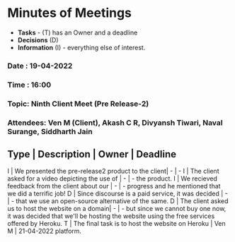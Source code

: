 # Minutes of Meetings

* **Tasks** - (T) has an Owner and a deadline
* **Decisions** (D)
* **Information** (I) - everything else of interest.

### Date : 19-04-2022
### Time : 16:00
### Topic: Ninth Client Meet (Pre Release-2)
### Attendees: Ven M (Client), Akash C R, Divyansh Tiwari, Naval Surange, Siddharth Jain

Type | Description                                        | Owner | Deadline
-----------------------------------------------------------------------------
I    | We presented the pre-release2 product to the client|   -   |    -
I    | The client asked for a video depicting the use of  |   -   |    -
        the product.
I    | We recieved feedback from the client about our     |   -   |    -
        progress and he mentioned that we did a terrific
        job!
D    | Since discourse is a paid service, it was decided  |   -   |    -
        that we use an open-source alternative of the same.
D    | The client asked us to host the website on a domain|   -   |    -
        but since we cannot buy one now, it was decided
        that we'll be hosting the website using the free
        services offered by Heroku.
T    | The final task is to host the website on Heroku    | Ven M | 21-04-2022
        platform.
